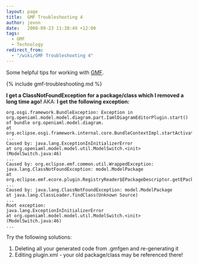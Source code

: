 ```yaml
---
layout: page
title:  GMF Troubleshooting 4
author: jevon
date:   2008-09-23 11:38:49 +12:00
tags:
  - GMF
  - Technology
redirect_from:
  - "/wiki/GMF Troubleshooting 4"
---
```


Some helpful tips for working with [GMF](GMF.md).

{% include gmf-troubleshooting.md %}

**I get a ClassNotFoundException for a package/class which I removed a long time ago!**
AKA:
**I get the following exception:**
```
org.osgi.framework.BundleException: Exception in org.openiaml.model.model.diagram.part.IamlDiagramEditorPlugin.start() of bundle org.openiaml.model.diagram.
at org.eclipse.osgi.framework.internal.core.BundleContextImpl.startActivator(BundleContextImpl.java:1018)
...
Caused by: java.lang.ExceptionInInitializerError
at org.openiaml.model.model.util.ModelSwitch.<init>(ModelSwitch.java:46)
...
Caused by: org.eclipse.emf.common.util.WrappedException: java.lang.ClassNotFoundException: model.ModelPackage
at org.eclipse.emf.ecore.plugin.RegistryReader$EPackageDescriptor.getEPackage(RegistryReader.java:215)
...
Caused by: java.lang.ClassNotFoundException: model.ModelPackage
at java.lang.ClassLoader.findClass(Unknown Source)
...
Root exception:
java.lang.ExceptionInInitializerError
at org.openiaml.model.model.util.ModelSwitch.<init>(ModelSwitch.java:46)
...
```

Try the following solutions:
1. Deleting all your generated code from .gmfgen and re-generating it
1. Editing plugin.xml - your old package/class may be referenced there!
